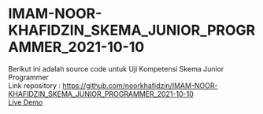 # IMAM-NOOR-KHAFIDZIN_SKEMA_JUNIOR_PROGRAMMER_2021-10-10

Berikut ini adalah source code untuk Uji Kompetensi Skema Junior Programmer  
Link repository : https://github.com/noorkhafidzin/IMAM-NOOR-KHAFIDZIN_SKEMA_JUNIOR_PROGRAMMER_2021-10-10  
[Live Demo](https://noorkhafidzin.github.io/IMAM-NOOR-KHAFIDZIN_SKEMA_JUNIOR_PROGRAMMER_2021-10-10/)
